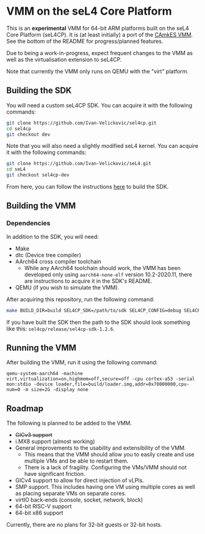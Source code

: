 # VMM on the seL4 Core Platform

This is an **experimental** VMM for 64-bit ARM platforms built on the seL4 Core Platform (seL4CP). It is (at least initially) a port of the [CAmkES VMM](https://github.com/sel4/camkes-vm-examples). See the bottom of the README for progress/planned features.

Due to being a work-in-progress, expect frequent changes to the VMM as well as the virtualisation extension to seL4CP.

Note that currently the VMM only runs on QEMU with the "virt" platform.

## Building the SDK

You will need a custom seL4CP SDK. You can acquire it with the following commands:
```sh
git clone https://github.com/Ivan-Velickovic/sel4cp.git
cd sel4cp
git checkout dev
```

Note that you will also need a slightly modified seL4 kernel. You can acquire it with the following commands:
```sh
git clone https://github.com/Ivan-Velickovic/seL4.git
cd seL4
git checkout sel4cp-dev
```

From here, you can follow the instructions [here](https://github.com/BreakawayConsulting/sel4cp) to build the SDK.

## Building the VMM

### Dependencies

In addition to the SDK, you will need:

* Make
* dtc (Device tree compiler)
* AArch64 cross compiler toolchain
    * While any AArch64 toolchain should work, the VMM has been developed only using `aarch64-none-elf` version 10.2-2020.11, there are instructions to acquire it in the SDK's README.
* QEMU (if you wish to simulate the VMM).

After acquiring this repository, run the following command:
```sh
make BUILD_DIR=build SEL4CP_SDK=/path/to/sdk SEL4CP_CONFIG=debug SEL4CP_BOARD=qemu_arm_virt
```

If you have built the SDK then the path to the SDK should look something like this: `sel4cp/release/sel4cp-sdk-1.2.6`.

## Running the VMM

After building the VMM, run it using the following command:
```
qemu-system-aarch64 -machine virt,virtualization=on,highmem=off,secure=off -cpu cortex-a53 -serial mon:stdio -device loader,file=build/loader.img,addr=0x70000000,cpu-num=0 -m size=2G -display none
```

## Roadmap

The following is planned to be added to the VMM.

* ~~GICv3 support~~
* i.MX8 support (almost working)
* General improvements to the usability and extensibility of the VMM.
    * This means that the VMM should allow you to easily create and use multiple VMs and be able to restart them.
    * There is a lack of fragility. Configuring the VMs/VMM should not have significant friction.
* GICv4 support to allow for direct injection of vLPIs.
* SMP support. This includes having one VM using multiple cores
  as well as placing separate VMs on separate cores.
* virtIO back-ends (console, socket, network, block)
* 64-bit RISC-V support
* 64-bit x86 support

Currently, there are no plans for 32-bit guests or 32-bit hosts.
